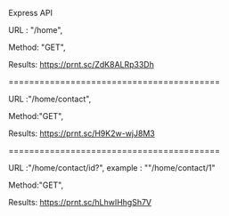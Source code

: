 Express API

URL : "/home",

Method: "GET",

Results: https://prnt.sc/ZdK8ALRp33Dh

=========================================

URL :"/home/contact",

Method:"GET",

Results: https://prnt.sc/H9K2w-wjJ8M3

=========================================

URL :"/home/contact/id?",
example : ""/home/contact/1"

Method:"GET",

Results: https://prnt.sc/hLhwIHhgSh7V
